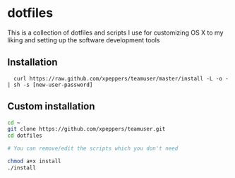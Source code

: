 # dotfiles
This is a collection of dotfiles and scripts I use for customizing OS X to my liking and setting up the software development tools

## Installation
```
  curl https://raw.github.com/xpeppers/teamuser/master/install -L -o - | sh -s [new-user-password]
```

## Custom installation
```sh
cd ~
git clone https://github.com/xpeppers/teamuser.git
cd dotfiles

# You can remove/edit the scripts which you don't need

chmod a+x install
./install
```
